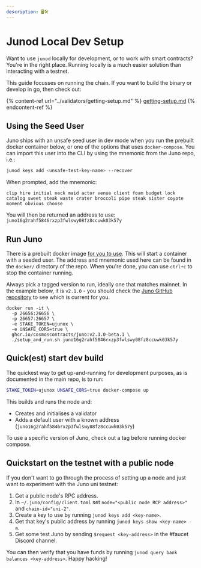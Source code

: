 ```yaml
---
description: 🖥🛠
---
```


# Junod Local Dev Setup

Want to use `junod` locally for development, or to work with smart contracts? You're in the right place. Running locally is a much easier solution than interacting with a testnet.

This guide focusses on running the chain. If you want to build the binary or develop in go, then check out:

{% content-ref url="../validators/getting-setup.md" %}
[getting-setup.md](../validators/getting-setup.md)
{% endcontent-ref %}

## Using the Seed User

Juno ships with an unsafe seed user in dev mode when you run the prebuilt docker container below, or one of the options that uses `docker-compose`. You can import this user into the CLI by using the mnemonic from the Juno repo, i.e.:

```bash
junod keys add <unsafe-test-key-name> --recover
```

When prompted, add the mnemonic:

```
clip hire initial neck maid actor venue client foam budget lock catalog sweet steak waste crater broccoli pipe steak sister coyote moment obvious choose
```

You will then be returned an address to use: `juno16g2rahf5846rxzp3fwlswy08fz8ccuwk03k57y`

## Run Juno

There is a prebuilt docker image [for you to use](https://github.com/CosmosContracts/juno/pkgs/container/juno). This will start a container with a seeded user. The address and mnemonic used here can be found in the `docker/` directory of the repo. When you're done, you can use `ctrl+c` to stop the container running.

Always pick a tagged version to run, ideally one that matches mainnet. In the example below, it is `v2.1.0` - you should check the [Juno GitHub repository](https://github.com/CosmosContracts/juno/releases) to see which is current for you.

```
docker run -it \
  -p 26656:26656 \
  -p 26657:26657 \
  -e STAKE_TOKEN=ujunox \
  -e UNSAFE_CORS=true \
  ghcr.io/cosmoscontracts/juno:v2.3.0-beta.1 \
  ./setup_and_run.sh juno16g2rahf5846rxzp3fwlswy08fz8ccuwk03k57y
```

## Quick(est) start dev build

The quickest way to get up-and-running for development purposes, as is documented in the main repo, is to run:

```bash
STAKE_TOKEN=ujunox UNSAFE_CORS=true docker-compose up
```

This builds and runs the node and:

* Creates and initialises a validator
* Adds a default user with a known address (`juno16g2rahf5846rxzp3fwlswy08fz8ccuwk03k57y`)

To use a specific version of Juno, check out a tag before running docker compose.

## Quickstart on the testnet with a public node

If you don't want to go through the process of setting up a node and just want to experiment with the Juno uni testnet:

1. Get a public node's RPC address.
2. In `~/.juno/config/client.toml` set `node="<public node RCP address>"` and `chain-id="uni-2"`.
3. Create a key to use by running `junod keys add <key-name>`.
4. Get that key's public address by running `junod keys show <key-name> -a`.
5. Get some test Juno by sending `$request <key-address>` in the #faucet Discord channel.

You can then verify that you have funds by running `junod query bank balances <key-address>`. Happy hacking!
